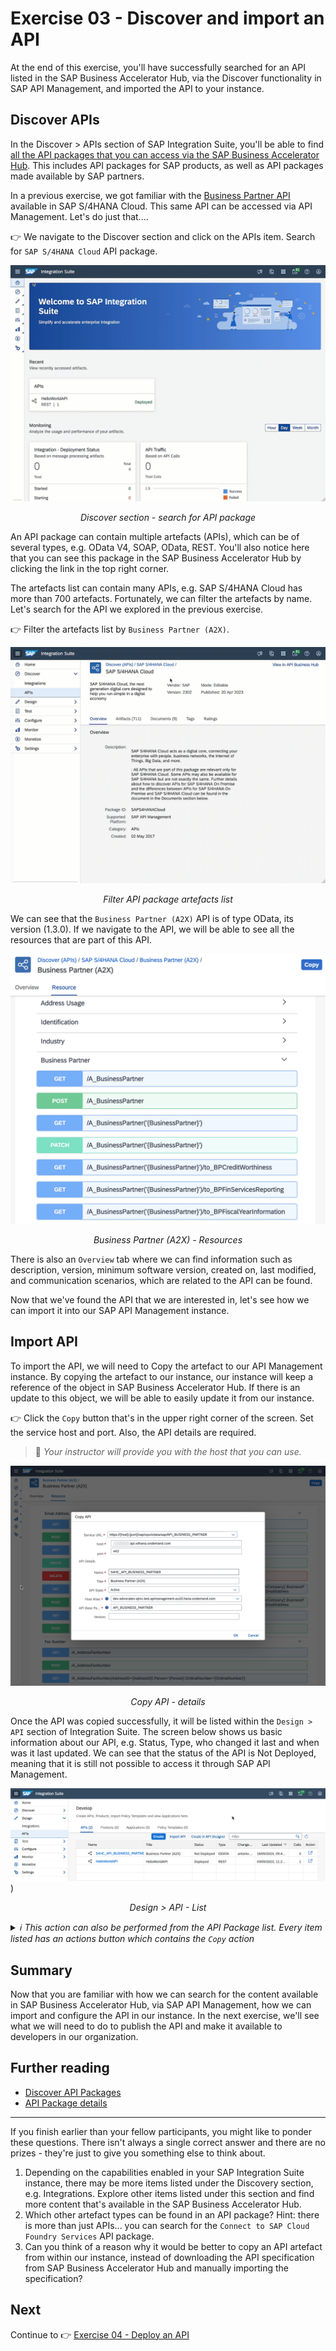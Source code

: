 # Exercise 03 - Discover and import an API

At the end of this exercise, you'll have successfully searched for an API listed in the SAP Business Accelerator Hub, via the Discover functionality in SAP API Management, and imported the API to your instance.

## Discover APIs

 In the Discover > APIs section of SAP Integration Suite, you'll be able to find [all the API packages that you can access via the SAP Business Accelerator Hub](https://api.sap.com/content-type/API/apis/packages). This includes API packages for SAP products, as well as API packages made available by SAP partners.

 In a previous exercise, we got familiar with the [Business Partner API](https://api.sap.com/api/API_BUSINESS_PARTNER/overview) available in SAP S/4HANA Cloud. This same API can be accessed via API Management. Let's do just that.... 

👉 We navigate to the Discover section and click on the APIs item. Search for `SAP S/4HANA Cloud` API package.

![Discover section - search for API package](assets/discover-search.gif)
<p align = "center">
<i>Discover section - search for API package</i>
</p>

An API package can contain multiple artefacts (APIs), which can be of several types, e.g. OData V4, SOAP, OData, REST. You'll also notice here that you can see this package in the SAP Business Accelerator Hub by clicking the link in the top right corner. 

The artefacts list can contain many APIs, e.g. SAP S/4HANA Cloud has more than 700 artefacts. Fortunately, we can filter the artefacts by name. Let's search for the API we explored in the previous exercise.

👉 Filter the artefacts list by `Business Partner (A2X)`.

![Filter API package artefacts list](assets/api-package-filter-artefacts.gif)
<p align = "center">
<i>Filter API package artefacts list</i>
</p>

We can see that the `Business Partner (A2X)` API is of type OData, its version (1.3.0). If we navigate to the API, we will be able to see all the resources that are part of this API.

![Business Partner (A2X) - Resources](assets/bp-a2x-api-resources.png)
<p align = "center">
<i>Business Partner (A2X) - Resources</i>
</p>

There is also an `Overview` tab where we can find information such as description, version, minimum software version, created on, last modified, and communication scenarios, which are related to the API can be found.

Now that we've found the API that we are interested in, let's see how we can import it into our SAP API Management instance.

## Import API

To import the API, we will need to Copy the artefact to our API Management instance. By copying the artefact to our instance, our instance will keep a reference of the object in SAP Business Accelerator Hub. If there is an update to this object, we will be able to easily update it from our instance.

👉 Click the `Copy` button that's in the upper right corner of the screen. Set the service host and port. Also, the API details are required. 
> 🔐 *Your instructor will provide you with the host that you can use.*

![Copy API - details](assets/copy-api-details.png)
<p align = "center">
<i>Copy API - details</i>
</p>

Once the API was copied successfully, it will be listed within the `Design > API` section of Integration Suite. The screen below shows us basic information about our API, e.g. Status, Type, who changed it last and when was it last updated. We can see that the status of the API is Not Deployed, meaning that it is still not possible to access it through SAP API Management.

![Design > API - List](assets/design-apis-list.png))
<p align = "center">
<i>Design > API - List</i>
</p>

<details>
<summary><i>ℹ️ This action can also be performed from the API Package list. Every item listed has an actions button which contains the <code>Copy</code> action</i></summary>
<br />

![Artifact - Copy action](./assets/api-copy-action.gif)
<p align = "center">
<i>Artifact - Copy action</i>
</p>
</details>


## Summary

Now that you are familiar with how we can search for the content available in SAP Business Accelerator Hub, via SAP API Management, how we can import and configure the API in our instance. In the next exercise, we'll see what we will need to do to publish the API and make it available to developers in our organization.

## Further reading

* [Discover API Packages](https://help.sap.com/docs/sap-api-management/sap-api-management/discover-api-packages?locale=en-US)
* [API Package details](https://help.sap.com/docs/sap-api-management/sap-api-management/package-details?locale=en-US)

---

If you finish earlier than your fellow participants, you might like to ponder these questions. There isn't always a single correct answer and there are no prizes - they're just to give you something else to think about.

1. Depending on the capabilities enabled in your SAP Integration Suite instance, there may be more items listed under the Discovery section, e.g. Integrations. Explore other items listed under this section and find more content that's available in the SAP Business Accelerator Hub.
2. Which other artefact types can be found in an API package? Hint: there is more than just APIs... you can search for the `Connect to SAP Cloud Foundry Services` API package.
3. Can you think of a reason why it would be better to copy an API artefact from within our instance, instead of downloading the API specification from SAP Business Accelerator Hub and manually importing the specification?

## Next

Continue to 👉 [Exercise 04 - Deploy an API](../04-deploy-an-api/README.md)